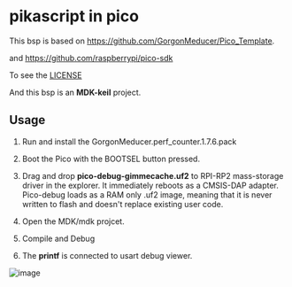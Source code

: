 # pikascript in pico

This bsp is based on https://github.com/GorgonMeducer/Pico_Template.

and https://github.com/raspberrypi/pico-sdk

To see the [LICENSE](../../blob/master/bsp/pico/LECENSE)

And this bsp is an  **MDK-keil**  project.

## Usage
1. Run and install the GorgonMeducer.perf_counter.1.7.6.pack

2. Boot the Pico with the BOOTSEL button pressed.

3. Drag and  drop  **pico-debug-gimmecache.uf2**   to RPI-RP2 mass-storage driver in the explorer. It immediately reboots as a CMSIS-DAP adapter. Pico-debug loads as a RAM only .uf2 image, meaning that it is never written to flash and doesn't replace existing user code.

4. Open the MDK/mdk projcet.

5. Compile and Debug

6. The  **printf** is connected to usart debug viewer.

![image](https://user-images.githubusercontent.com/88232613/148212737-4f4938fa-e895-4549-8901-01d3b594bb4e.png)
